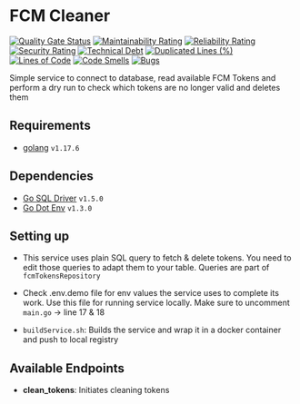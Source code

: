 # FCM Cleaner

[![Quality Gate Status](https://sonarcloud.io/api/project_badges/measure?project=omar-bizreh_fcmCleaner&metric=alert_status)](https://sonarcloud.io/dashboard?id=omar-bizreh_fcmCleaner) [![Maintainability Rating](https://sonarcloud.io/api/project_badges/measure?project=omar-bizreh_fcmCleaner&metric=sqale_rating)](https://sonarcloud.io/dashboard?id=omar-bizreh_fcmCleaner) [![Reliability Rating](https://sonarcloud.io/api/project_badges/measure?project=omar-bizreh_fcmCleaner&metric=reliability_rating)](https://sonarcloud.io/dashboard?id=omar-bizreh_fcmCleaner) [![Security Rating](https://sonarcloud.io/api/project_badges/measure?project=omar-bizreh_fcmCleaner&metric=security_rating)](https://sonarcloud.io/dashboard?id=omar-bizreh_fcmCleaner) [![Technical Debt](https://sonarcloud.io/api/project_badges/measure?project=omar-bizreh_fcmCleaner&metric=sqale_index)](https://sonarcloud.io/dashboard?id=omar-bizreh_fcmCleaner) [![Duplicated Lines (%)](https://sonarcloud.io/api/project_badges/measure?project=omar-bizreh_fcmCleaner&metric=duplicated_lines_density)](https://sonarcloud.io/dashboard?id=omar-bizreh_fcmCleaner) [![Lines of Code](https://sonarcloud.io/api/project_badges/measure?project=omar-bizreh_fcmCleaner&metric=ncloc)](https://sonarcloud.io/dashboard?id=omar-bizreh_fcmCleaner) [![Code Smells](https://sonarcloud.io/api/project_badges/measure?project=omar-bizreh_fcmCleaner&metric=code_smells)](https://sonarcloud.io/dashboard?id=omar-bizreh_fcmCleaner) [![Bugs](https://sonarcloud.io/api/project_badges/measure?project=omar-bizreh_fcmCleaner&metric=bugs)](https://sonarcloud.io/dashboard?id=omar-bizreh_fcmCleaner)

Simple service to connect to database, read available FCM Tokens and perform a dry run to check which tokens are no longer valid and deletes them

## Requirements

- [golang](https://go.dev/) `v1.17.6`

## Dependencies

- [Go SQL Driver](github.com/go-sql-driver/mysql) `v1.5.0`
- [Go Dot Env](github.com/joho/godotenv) `v1.3.0`

## Setting up

- This service uses plain SQL query to fetch & delete tokens. You need to edit those queries to adapt them to your table. Queries are part of `fcmTokensRepository`

- Check .env.demo file for env values the service uses to complete its work. Use this file for running service locally. Make sure to uncomment `main.go` -> line 17 & 18

- `buildService.sh`: Builds the service and wrap it in a docker container and push to local registry

## Available Endpoints

- **clean_tokens**: Initiates cleaning tokens
